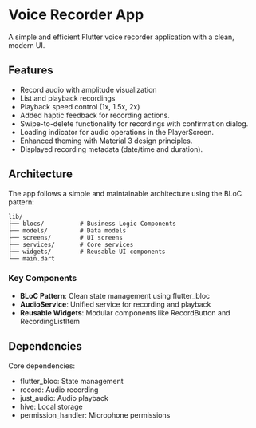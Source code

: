 # Voice Recorder App

A simple and efficient Flutter voice recorder application with a clean, modern UI.

## Features

- Record audio with amplitude visualization
- List and playback recordings
- Playback speed control (1x, 1.5x, 2x)
- Added haptic feedback for recording actions.
- Swipe-to-delete functionality for recordings with confirmation dialog.
- Loading indicator for audio operations in the PlayerScreen.
- Enhanced theming with Material 3 design principles.
- Displayed recording metadata (date/time and duration).

## Architecture

The app follows a simple and maintainable architecture using the BLoC pattern:

```
lib/
├── blocs/          # Business Logic Components
├── models/         # Data models
├── screens/        # UI screens
├── services/       # Core services
├── widgets/        # Reusable UI components
└── main.dart
```

### Key Components

- **BLoC Pattern**: Clean state management using flutter_bloc
- **AudioService**: Unified service for recording and playback
- **Reusable Widgets**: Modular components like RecordButton and RecordingListItem

## Dependencies

Core dependencies:
- flutter_bloc: State management
- record: Audio recording
- just_audio: Audio playback
- hive: Local storage
- permission_handler: Microphone permissions

